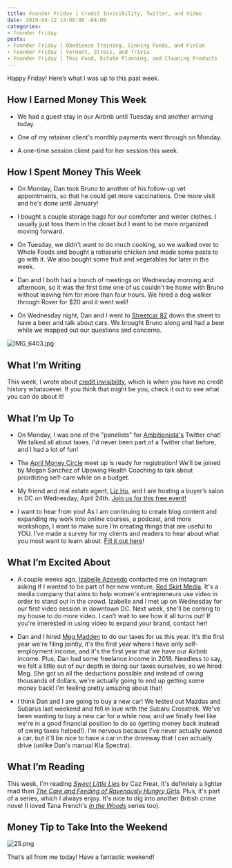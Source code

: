```yaml
---
title: Founder Friday | Credit Invisibility, Twitter, and Video
date: 2019-04-12 14:00:00 -04:00
categories:
- founder friday
posts:
- Founder Friday | Obedience Training, Sinking Funds, and FinCon
- Founder Friday | Vermont, Stress, and Trivia
- Founder Friday | Thai Food, Estate Planning, and Cleaning Products
---
```


Happy Friday! Here’s what I was up to this past week.

## **How I Earned Money This Week**

* We had a guest stay in our Airbnb until Tuesday and another arriving today.

* One of my retainer client's monthly payments went through on Monday.

* A one-time session client paid for her session this week.

## **How I Spent Money This Week**

* On Monday, Dan took Bruno to another of his follow-up vet appointments, so that he could get more vaccinations. One more visit and he's done until January!

* I bought a couple storage bags for our comforter and winter clothes. I usually just toss them in the closet but I want to be more organized moving forward.

* On Tuesday, we didn't want to do much cooking, so we walked over to Whole Foods and bought a rotisserie chicken and made some pasta to go with it. We also bought some fruit and vegetables for later in the week.

* Dan and I both had a bunch of meetings on Wednesday morning and afternoon, so it was the first time one of us couldn't be home with Bruno without leaving him for more than four hours. We hired a dog walker through Rover for $20 and it went well!

* On Wednesday night, Dan and I went to [Streetcar 82](https://www.streetcar82brewing.com/) down the street to have a beer and talk about cars. We brought Bruno along and had a beer while we mapped out our questions and concerns.

![IMG_6403.jpg](/uploads/IMG_6403.jpg)

## **What I’m Writing**

This week, I wrote about [credit invisibility](https://www.maggiegermano.com/blog/what-is-credit-invisibility/), which is when you have no credit history whatsoever. If you think that might be you, check it out to see what you can do about it!

## **What I’m Up To**

* On Monday, I was one of the "panelists" for [Ambitionista's](https://twitter.com/ambitionista) Twitter chat! We talked all about taxes. I'd never been part of a Twitter chat before, and I had a lot of fun!

* The [April Money Circle](https://www.eventbrite.com/e/money-circle-honoring-self-care-keeping-your-pockets-full-tickets-59004572264) meet up is ready for registration! We’ll be joined by Megan Sanchez of Upswing Health Coaching to talk about prioritizing self-care while on a budget.

* My friend and real estate agent, [Liz Ho](https://www.rlahre.com/agent/liz-ho/), and I are hosting a buyer’s salon in DC on Wednesday, April 24th. [Join us for this free event!](https://www.eventbrite.com/e/what-does-it-financially-take-to-buy-a-home-a-buyers-salon-tickets-59796021510)

* I want to hear from you! As I am continuing to create blog content and expanding my work into online courses, a podcast, and more workshops, I want to make sure I’m creating things that are useful to YOU. I’ve made a survey for my clients and readers to hear about what you most want to learn about. [Fill it out here](https://docs.google.com/forms/d/e/1FAIpQLSedjARbOmwC3_EomplCDDmNze_ZVLHwymIhqJbNcNqvM6gWVg/viewform?usp=sf_link)!

## **What I’m Excited About**

* A couple weeks ago, [Izabelle Azevedo](https://www.itsmissizabelle.com/) contacted me on Instagram asking if I wanted to be part of her new venture, [Red Skirt Media](https://www.redskirtmedia.com/). It's a media company that aims to help women's entrepreneurs use video in order to stand out in the crowd. Izabelle and I met up on Wednesday for our first video session in downtown DC. Next week, she'll be coming to my house to do more video. I can't wait to see how it all turns out! If you're interested in using video to expand your brand, contact her!

* Dan and I hired [Meg Madden](https://www.linkedin.com/in/megmaddendc/) to do our taxes for us this year. It's the first year we're filing jointly, it's the first year where I have only self-employment income, and it's the first year that we have our Airbnb income. Plus, Dan had some freelance income in 2018. Needless to say, we felt a little out of our depth in doing our taxes ourselves, so we hired Meg. She got us all the deductions possible and instead of owing thousands of dollars, we're actually going to end up getting some money back! I'm feeling pretty amazing about that!

* I think Dan and I are going to buy a new car! We tested out Mazdas and Subarus last weekend and fell in love with the Subaru Crosstrek. We've been wanting to buy a new car for a while now, and we finally feel like we're in a good financial position to do so (getting money back instead of owing taxes helped!). I'm nervous because I've never actually owned a car, but it'll be nice to have a car in the driveway that I can actually drive (unlike Dan's manual Kia Spectra).

## **What I’m Reading**

This week, I'm reading *[Sweet Little Lies](https://www.amazon.com/Sweet-Little-Lies-Caz-Frear/dp/0062823191)* by Caz Frear. It's definitely a lighter read than *[The Care and Feeding of Ravenously Hungry Girls](https://www.amazon.com/Care-Feeding-Ravenously-Hungry-Girls/dp/1984802437)*. Plus, it's part of a series, which I always enjoy. It's nice to dig into another British crime novel (I loved Tana French's *[In the Woods](https://www.amazon.com/Woods-Novel-Tana-French/dp/0143113496)* series too).

## **Money Tip to Take Into the Weekend**

![25.png](/uploads/25.png)

That’s all from me today! Have a fantastic weekend!